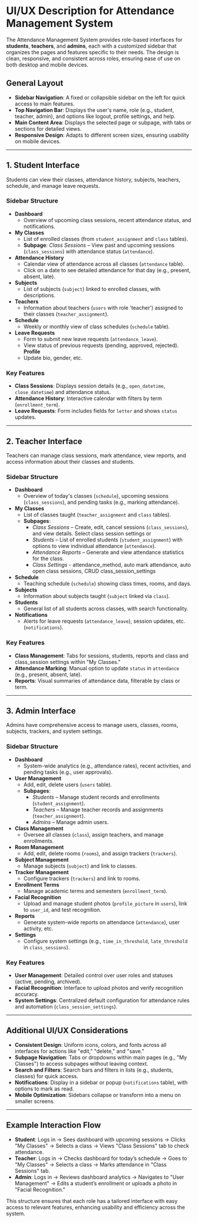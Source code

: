 # UI/UX Description for Attendance Management System

The Attendance Management System provides role-based interfaces for **students**, **teachers**, and **admins**, each with a customized sidebar that organizes the pages and features specific to their needs. The design is clean, responsive, and consistent across roles, ensuring ease of use on both desktop and mobile devices.

## General Layout
- **Sidebar Navigation**: A fixed or collapsible sidebar on the left for quick access to main features.
- **Top Navigation Bar**: Displays the user's name, role (e.g., student, teacher, admin), and options like logout, profile settings, and help.
- **Main Content Area**: Displays the selected page or subpage, with tabs or sections for detailed views.
- **Responsive Design**: Adapts to different screen sizes, ensuring usability on mobile devices.

---

## 1. Student Interface
Students can view their classes, attendance history, subjects, teachers, schedule, and manage leave requests.

### Sidebar Structure
- **Dashboard**
  - Overview of upcoming class sessions, recent attendance status, and notifications.
- **My Classes**
  - List of enrolled classes (from `student_assignment` and `class` tables).
  - **Subpage**: *Class Sessions* – View past and upcoming sessions (`class_sessions`) with attendance status (`attendance`).
- **Attendance History**
  - Calendar view of attendance across all classes (`attendance` table).
  - Click on a date to see detailed attendance for that day (e.g., present, absent, late).
- **Subjects**
  - List of subjects (`subject`) linked to enrolled classes, with descriptions.
- **Teachers**
  - Information about teachers (`users` with role 'teacher') assigned to their classes (`teacher_assignment`).
- **Schedule**
  - Weekly or monthly view of class schedules (`schedule` table).
- **Leave Requests**
  - Form to submit new leave requests (`attendance_leave`).
  - View status of previous requests (pending, approved, rejected).
 **Profile**
  - Update bio, gender, etc.
### Key Features
- **Class Sessions**: Displays session details (e.g., `open_datetime`, `close_datetime`) and attendance status.
- **Attendance History**: Interactive calendar with filters by term (`enrollment_term`).
- **Leave Requests**: Form includes fields for `letter` and shows `status` updates.

---

## 2. Teacher Interface
Teachers can manage class sessions, mark attendance, view reports, and access information about their classes and students.

### Sidebar Structure
- **Dashboard**
  - Overview of today's classes (`schedule`), upcoming sessions (`class_sessions`), and pending tasks (e.g., marking attendance).
- **My Classes**
  - List of classes taught (`teacher_assignment` and `class` tables).
  - **Subpages**:
    - *Class Sessions* – Create, edit, cancel sessions (`class_sessions`), and view details. Select class session settings or
    - *Students* – List of enrolled students (`student_assignment`) with options to view individual attendance (`attendance`).
    - *Attendance Reports* – Generate and view attendance statistics for the class.
    - *Class Settings* - attendance_method, auto mark attendance, auto open class sessions, CRUD class_session_settings 
- **Schedule**
  - Teaching schedule (`schedule`) showing class times, rooms, and days.
- **Subjects**
  - Information about subjects taught (`subject` linked via `class`).
- **Students**
  - General list of all students across classes, with search functionality.
- **Notifications**
  - Alerts for leave requests (`attendance_leave`), session updates, etc. (`notifications`).

### Key Features
- **Class Management**: Tabs for sessions, students, reports and class and class_session settings within "My Classes."
- **Attendance Marking**: Manual option to update `status` in `attendance` (e.g., present, absent, late).
- **Reports**: Visual summaries of attendance data, filterable by class or term.

---

## 3. Admin Interface
Admins have comprehensive access to manage users, classes, rooms, subjects, trackers, and system settings.

### Sidebar Structure
- **Dashboard**
  - System-wide analytics (e.g., attendance rates), recent activities, and pending tasks (e.g., user approvals).
- **User Management**
  - Add, edit, delete users (`users` table).
  - **Subpages**:
    - *Students* – Manage student records and enrollments (`student_assignment`).
    - *Teachers* – Manage teacher records and assignments (`teacher_assignment`).
    - *Admins* – Manage admin users.
- **Class Management**
  - Oversee all classes (`class`), assign teachers, and manage enrollments.
- **Room Management**
  - Add, edit, delete rooms (`rooms`), and assign trackers (`trackers`).
- **Subject Management**
  - Manage subjects (`subject`) and link to classes.
- **Tracker Management**
  - Configure trackers (`trackers`) and link to rooms.
- **Enrollment Terms**
  - Manage academic terms and semesters (`enrollment_term`).
- **Facial Recognition**
  - Upload and manage student photos (`profile_picture` in `users`), link to `user_id`, and test recognition.
- **Reports**
  - Generate system-wide reports on attendance (`attendance`), user activity, etc.
- **Settings**
  - Configure system settings (e.g., `time_in_threshold`, `late_threshold` in `class_sessions`).

### Key Features
- **User Management**: Detailed control over user roles and statuses (active, pending, archived).
- **Facial Recognition**: Interface to upload photos and verify recognition accuracy.
- **System Settings**: Centralized default configuration for attendance rules and automation (`class_session_settings`).

---

## Additional UI/UX Considerations
- **Consistent Design**: Uniform icons, colors, and fonts across all interfaces for actions like "edit," "delete," and "save."
- **Subpage Navigation**: Tabs or dropdowns within main pages (e.g., "My Classes") to access subpages without leaving context.
- **Search and Filters**: Search bars and filters in lists (e.g., students, classes) for quick access.
- **Notifications**: Display in a sidebar or popup (`notifications` table), with options to mark as read.
- **Mobile Optimization**: Sidebars collapse or transform into a menu on smaller screens.

---

## Example Interaction Flow
- **Student**: Logs in → Sees dashboard with upcoming sessions → Clicks "My Classes" → Selects a class → Views "Class Sessions" tab to check attendance.
- **Teacher**: Logs in → Checks dashboard for today’s schedule → Goes to "My Classes" → Selects a class → Marks attendance in "Class Sessions" tab.
- **Admin**: Logs in → Reviews dashboard analytics → Navigates to "User Management" → Edits a student’s enrollment or uploads a photo in "Facial Recognition."

This structure ensures that each role has a tailored interface with easy access to relevant features, enhancing usability and efficiency across the system.